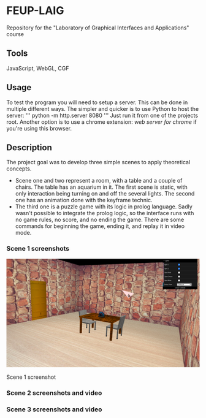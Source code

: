 # FEUP-LAIG
Repository for the "Laboratory of Graphical Interfaces and Applications" course

## Tools
JavaScript, WebGL, CGF

## Usage
To test the program you will need to setup a server. This can be done in multiple different ways. The simpler and quicker is to use Python to host the server: ''' python -m http.server 8080 ''' Just run it from one of the projects root. Another option is to use a chrome extension: *web server for chrome* if you're using this browser.

## Description
The project goal was to develop three simple scenes to apply theoretical concepts.
- Scene one and two represent a room, with a table and a couple of chairs. The table has an aquarium in it.  The first scene is static, with only interaction being turning on and off the several lights. The second one has an animation done with the keyframe technic. 
- The third one is a puzzle game with its logic in prolog language. Sadly wasn't possible to integrate the prolog logic, so the interface runs with no game rules, no score, and no ending the game. There are some commands for beginning the game, ending it, and replay it in video mode. 

### Scene 1 screenshots

![Scene 1 screenshot](https://github.com/raulviana/FEUP-LAIG/blob/master/Praticas/screenshots/shot1.png)

Scene 1 screenshot

### Scene 2 screenshots and video

### Scene 3 screenshots and video
